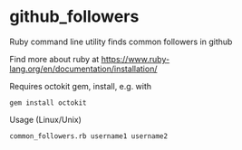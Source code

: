 # github_followers
Ruby command line utility finds common followers in github

Find more about ruby at https://www.ruby-lang.org/en/documentation/installation/

Requires octokit gem, install, e.g. with

```
gem install octokit
```
  
Usage (Linux/Unix)

```common_followers.rb username1 username2```


